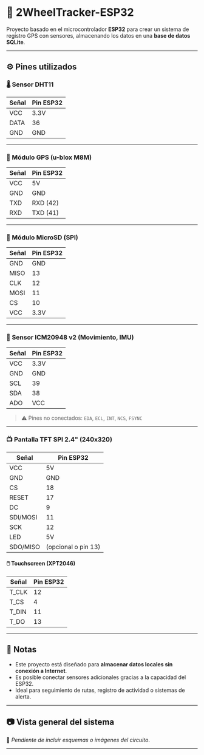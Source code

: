 # 🛵 2WheelTracker-ESP32

Proyecto basado en el microcontrolador **ESP32** para crear un sistema de registro GPS con sensores, almacenando los datos en una **base de datos SQLite**.

---

## ⚙️ Pines utilizados

### 🌡️ Sensor DHT11
| Señal | Pin ESP32 |
|-------|-----------|
| VCC   | 3.3V      |
| DATA  | 36        |
| GND   | GND       |

---

### 📡 Módulo GPS (u-blox M8M)
| Señal | Pin ESP32     |
|-------|---------------|
| VCC   | 5V            |
| GND   | GND           |
| TXD   | RXD (42)      |
| RXD   | TXD (41)      |

---

### 💾 Módulo MicroSD (SPI)
| Señal | Pin ESP32 |
|-------|-----------|
| GND   | GND       |
| MISO  | 13        |
| CLK   | 12        |
| MOSI  | 11        |
| CS    | 10        |
| VCC   | 3.3V      |

---

### 🧭 Sensor ICM20948 v2 (Movimiento, IMU)
| Señal | Pin ESP32 |
|-------|-----------|
| VCC   | 3.3V      |
| GND   | GND       |
| SCL   | 39        |
| SDA   | 38        |
| ADO   | VCC       |

> ⚠️ Pines no conectados: `EDA`, `ECL`, `INT`, `NCS`, `FSYNC`

---

### 📺 Pantalla TFT SPI 2.4" (240x320)
| Señal      | Pin ESP32  |
|------------|------------|
| VCC        | 5V         |
| GND        | GND        |
| CS         | 18         |
| RESET      | 17         |
| DC         | 9          |
| SDI/MOSI   | 11         |
| SCK        | 12         |
| LED        | 5V         |
| SDO/MISO   | (opcional o pin 13) |

#### 🖱️ Touchscreen (XPT2046)
| Señal  | Pin ESP32 |
|--------|-----------|
| T_CLK  | 12        |
| T_CS   | 4         |
| T_DIN  | 11        |
| T_DO   | 13        |

---

## 📌 Notas

- Este proyecto está diseñado para **almacenar datos locales sin conexión a Internet**.
- Es posible conectar sensores adicionales gracias a la capacidad del ESP32.
- Ideal para seguimiento de rutas, registro de actividad o sistemas de alerta.

---

## 📷 Vista general del sistema

🚧 _Pendiente de incluir esquemas o imágenes del circuito_.

---

